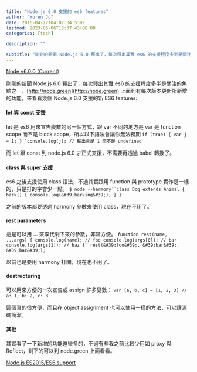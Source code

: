 ```yaml
---
title: "Node.js 6.0 支援的 es6 features"
author: "Yuren Ju"
date: 2016-04-27T04:02:34.530Z
lastmod: 2023-06-06T13:37:43+08:00
categories: [tech]

description: ""

subtitle: "剛剛的新聞 Node.js 6.0 釋出了，每次釋出其實 es6 的支援程度多半是關注的焦點之一，http://node.green 上面列有每次版本更新所新增的功能，來看看幾個 Node.js 6.0 支援的新 ES6 features:"
---
```


[Node v6.0.0 (Current)](https://nodejs.org/en/blog/release/v6.0.0/)

剛剛的新聞 Node.js 6.0 釋出了，每次釋出其實 es6 的支援程度多半是關注的焦點之一，[http://node.green](http://node.green) 上面列有每次版本更新所新增的功能，來看看幾個 Node.js 6.0 支援的新 ES6 features:

#### let 與 const 支援

let 是 es6 用來宣告變數的另一個方式，跟 var 不同的地方是 var 是 function scope 而不是 block scope，所以以下語法會讓你無法預期
` if (true) {
  var j = 1;
}``console.log(j); // 輸出會是 1 而不是 undefined `

而 let 跟 const 到 node.js 6.0 才正式支援，不需要再透過 babel 轉換了。

#### class 與 super 支援

es6 之後支援使用 class 語法，不過其實跟用 function 與 prototype 實作是一樣的，只是打的字會少一點。
` $ node --harmony``class Dog extends Animal {
  bark() {
    console.log(&#39;barking&#39;);
  }
} `

之前的版本都要透過 harmony 參數來使用 class，現在不用了。

#### rest parameters

這是可以用 … 來取代剩下來的參數，非常方便。
` function rest(name, ...args) {
  console.log(name); // foo
  console.log(args[0]); // bar
  console.log(args[1]); // baz
}``rest(&#39;foo&#39;, &#39;bar&#39;, &#39;baz&#39;); `

以前也是要用 harmony 打開，現在也不用了。

#### destructuring

可以用來方便的一次宣告或 assign 許多變數：
`var [a, b, c] = [1, 2, 3]
// a: 1, b: 2, c: 3`

這個真的很方便，而且在 object assignment 也可以使用一樣的方法，可以讓源碼簡潔。

#### 其他

其實看了一下新增的功能還蠻多的，不過有些我之前比較少用如 proxy 與 Reflect，剩下的可以到 node.green 上面看看。

[Node.js ES2015/ES6 support](http://node.green/)
